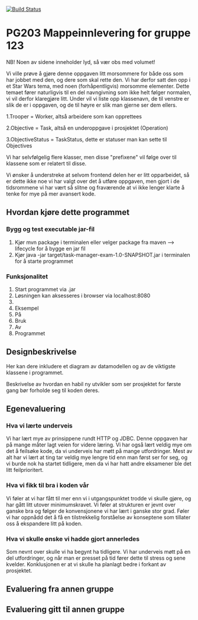 [![Build Status](https://travis-ci.com/Westerdals/pgr203-2019-eksamen-Petlas88.svg?token=DbSPpASsFkxmHsN384Nm&branch=master)](https://travis-ci.com/Westerdals/pgr203-2019-eksamen-Petlas88)

# PG203 Mappeinnlevering for gruppe 123

NB! Noen av sidene inneholder lyd, så vær obs med volumet!

Vi ville prøve å gjøre denne oppgaven litt morsommere for både oss som har jobbet med den, og dere som skal rette den. Vi har derfor satt den opp i et Star Wars tema, med noen (forhåpentligvis) morsomme elementer. Dette temaet fører naturligvis til en del navngivning som ikke helt følger normalen, vi vil derfor klaregjøre litt. Under vil vi liste opp klassenavn, de til venstre er slik de er i oppgaven, og de til høyre er slik man gjerne ser dem ellers.

1.Trooper = Worker, altså arbeidere som kan opprettees

2.Objective = Task, altså en underoppgave i prosjektet (Operation)

3.ObjectiveStatus = TaskStatus, dette er statuser man kan sette til Objectives

Vi har selvfølgelig flere klasser, men disse "prefixene" vil følge over til klassene som er relatert til disse.

Vi ønsker å understreke at selvom frontend delen her er litt opparbeidet, så er dette ikke noe vi har valgt over det å utføre oppgaven, men gjort i de tidsrommene vi har vært så slitne og fraværende at vi ikke lenger klarte å tenke for mye på mer avansert kode.

 

## Hvordan kjøre dette programmet

### Bygg og test executable jar-fil

1. Kjør mvn package i terminalen eller velger package fra maven --> lifecycle for å bygge en jar fil
2. Kjør java -jar target/task-manager-exam-1.0-SNAPSHOT.jar i terminalen for å starte programmet

### Funksjonalitet

1. Start programmet via .jar
2. Løsningen kan aksesseres i browser via localhost:8080
3. 
4. Eksempel
5. På
6. Bruk
7. Av
8. Programmet

## Designbeskrivelse

Her kan dere inkludere et diagram av datamodellen og av de viktigste klassene i programmet.

Beskrivelse av hvordan en habil ny utvikler som ser prosjektet for første gang bør forholde seg til koden deres.

## Egenevaluering

### Hva vi lærte underveis
Vi har lært mye av prinsippene rundt HTTP og JDBC. Denne oppgaven har på mange måter lagt veien for videre læring. Vi har også lært veldig mye om det å feilsøke kode, da vi underveis har møtt på mange utfordringer. Mest av alt har vi lært at ting tar veldig mye lengre tid enn man først ser for seg, og vi burde nok ha startet tidligere, men da vi har hatt andre eksamener ble det litt feilprioritert.
### Hva vi fikk til bra i koden vår
Vi føler at vi har fått til mer enn vi i utgangspunktet trodde vi skulle gjøre, og har gått litt utover minimumskravet. Vi føler at strukturen er jevnt over ganske bra og følger de konvensjonene vi har lært i ganske stor grad. Føler vi har oppnådd det å få en tilstrekkelig forståelse av konseptene som tillater oss å ekspandere litt på koden.
### Hva vi skulle ønske vi hadde gjort annerledes
Som nevnt over skulle vi ha begynt ha tidligere. Vi har underveis møtt på en del utfordringer, og når man er presset på tid fører dette til stress og sene kvelder. Konklusjonen er at vi skulle ha planlagt bedre i forkant av prosjektet. 
## Evaluering fra annen gruppe

## Evaluering gitt til annen gruppe
